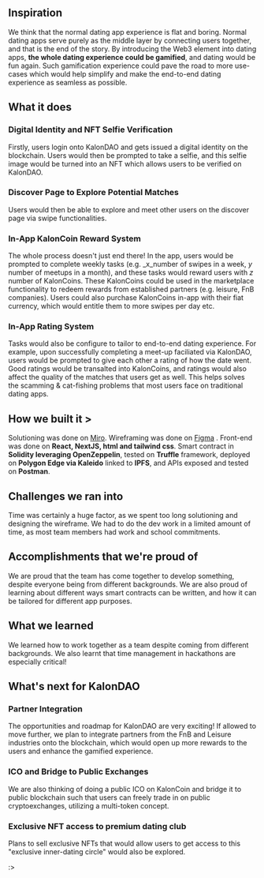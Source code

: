 ## Inspiration <i class="fa-solid fa-rocket-launch"></i>
We think that the normal dating app experience is flat and boring. Normal dating apps serve purely as the middle layer by connecting users together, and that is the end of the story. By introducing the Web3 element into dating apps, **the whole dating experience could be gamified**, and dating would be fun again. Such gamification experience could pave the road to more use-cases which would help simplify and make the end-to-end dating experience as seamless as possible. 

## What it does
### **Digital Identity and NFT Selfie Verification**
Firstly, users login onto KalonDAO and gets issued a digital identity on the blockchain. Users would then be prompted to take a selfie, and this selfie image would be turned into an NFT which allows users to be verified on KalonDAO. 
### **Discover Page to Explore Potential Matches**
Users would then be able to explore and meet other users on the discover page via swipe functionalities. 
### **In-App KalonCoin Reward System**
The whole process doesn't just end there! In the app, users would be prompted to complete weekly tasks (e.g. _x_number of swipes in a week, _y_ number of meetups in a month), and these tasks would reward users with _z_ number of KalonCoins. These KalonCoins could be used in the marketplace functionality to redeem rewards from established partners (e.g. leisure, FnB companies). Users could also purchase KalonCoins in-app with their fiat currency, which would entitle them to more swipes per day etc. 

### **In-App Rating System**
Tasks would also be configure to tailor to end-to-end dating experience. For example, upon successfully completing a meet-up faciliated via KalonDAO, users would be prompted to give each other a rating of how the date went. Good ratings would be transalted into KalonCoins, and ratings would also affect the quality of the matches that users get as well. This helps solves the scamming & cat-fishing problems that most users face on traditional dating apps.

## How we built it > <i class="fa fa-gear fa-spin fa-2x" style="color: firebrick"></i> 
Solutioning was done on [Miro](https://miro.com/app/board/uXjVPehO4gg=/). Wireframing was done on [Figma](https://www.figma.com/file/8TGzech2hMdAOEgDxMgWbb/Wireframe?node-id=0%3A1) . Front-end was done on **React, NextJS, html and tailwind css**. Smart contract in **Solidity leveraging OpenZeppelin**, tested on **Truffle** framework, deployed on **Polygon Edge via Kaleido** linked to **IPFS**, and APIs exposed and tested on **Postman**.

## Challenges we ran into
Time was certainly a huge factor, as we spent too long solutioning and designing the wireframe. We had to do the dev work in a limited amount of time, as most team members had work and school commitments.

## Accomplishments that we're proud of
We are proud that the team has come together to develop something, despite everyone being from different backgrounds. We are also proud of learning about different ways smart contracts can be written, and how it can be tailored for different app purposes. 

## What we learned
We learned how to work together as a team despite coming from different backgrounds. We also learnt that time management in hackathons are especially critical!

## What's next for KalonDAO

### **Partner Integration**
The opportunities and roadmap for KalonDAO are very exciting! If allowed to move further, we plan to integrate partners from the FnB and Leisure industries onto the blockchain, which would open up more rewards to the users and enhance the gamified experience. 
### **ICO and Bridge to Public Exchanges**
We are also thinking of doing a public ICO on KalonCoin and bridge it to public blockchain such that users can freely trade in on public cryptoexchanges, utilizing a multi-token concept. 
### **Exclusive NFT access to premium dating club**
Plans to sell exclusive NFTs that would allow users to get access to this "exclusive inner-dating circle" would also be explored.

:>
